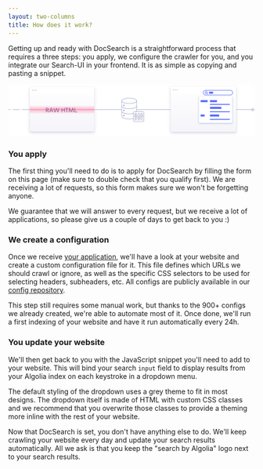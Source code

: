 ```yaml
---
layout: two-columns
title: How does it work?
---
```


Getting up and ready with DocSearch is a straightforward process that requires a
three steps: you apply, we configure the crawler for you, and you integrate our Search-UI in your
frontend. It is as simple as copying and pasting a snippet.

<img src="./assets/docsearch-how-it-works.png" alt="How it works" class="mt-2"/>

### You apply

The first thing you'll need to do is to apply for DocSearch by filling the form
on this page (make sure to double check that you qualify first). We are
receiving a lot of requests, so this form makes sure we won't be forgetting
anyone.

We guarantee that we will answer to every request, but we receive a lot of
applications, so please give us a couple of days to get back to you :)

### We create a configuration

Once we receive [your application][2], we'll have a look at your website and create a
custom configuration file for it. This file defines which URLs we should crawl
or ignore, as well as the specific CSS selectors to be used for selecting
headers, subheaders, etc. All configs are publicly available in our [config
repository][1].

This step still requires some manual work, but thanks to the 900+ configs we
already created, we're able to automate most of it. Once done, we'll run a first
indexing of your website and have it run automatically every 24h.

### You update your website

We'll then get back to you with the JavaScript snippet you'll need to add to
your website. This will bind your search `input` field to display results from
your Algolia index on each keystroke in a dropdown menu.

The default styling of the dropdown uses a grey theme to fit in most designs.
The dropdown itself is made of HTML with custom CSS classes and we recommend
that you overwrite those classes to provide a theming more inline with the rest
of your website.

Now that DocSearch is set, you don't have anything else to do. We'll keep
crawling your website every day and update your search results automatically.
All we ask is that you keep the "search by Algolia" logo next to your search
results.

[1]: https://github.com/algolia/docsearch-configs/tree/master/configs
[2]: apply.html

